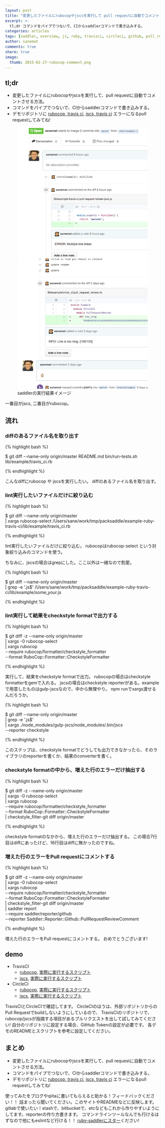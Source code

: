 ```yaml
---
layout: post
title: "変更したファイルにrubocopやjscsを実行して pull requestに自動でコメントする"
excerpt: >-
  tl;dr コマンドをパイプでつないで、CIからsaddlerコマンドで書き込みする。
categories: articles
tags: [saddler, overview, js, ruby, travisci, circleci, github, pull_request, ja]
author: sanemat
comments: true
share: true
image:
  thumb: 2015-02-27-rubocop-comment.png
---
```


## tl;dr

* 変更したファイルにrubocopやjscsを実行して、pull requestに自動でコメントさせる方法。
* コマンドをパイプでつないで、CIからsaddlerコマンドで書き込みする。
* デモリポジトリに
[rubocop, travis ci](https://github.com/packsaddle/example-travis_ci-pull_request_review),
[jscs, travis ci](https://github.com/packsaddle/example-travis_ci-pull_request_review-jscs)
エラーになるpull requestしてみてね!

<figure class="half">
  <img src="/images/2015-02-27-jscs-comment.png" alt="jscs comment">
  <img src="/images/2015-02-27-rubocop-comment.png" alt="rubocop comment">
  <figcaption>saddlerの実行結果イメージ</figcaption>
</figure>

一番目がjscs, 二番目がrubocop。

## 流れ

### diffのあるファイル名を取り出す

{% highlight bash %}

$ git diff --name-only origin/master
README.md
bin/run-tests.sh
lib/example/travis_ci.rb

{% endhighlight %}

こんなdiffにrubocop や jscsを実行したい。
diffのあるファイル名を取り出す。

### lint実行したいファイルだけに絞り込む

{% highlight bash %}

$ git diff --name-only origin/master \
 | xargs rubocop-select
/Users/sane/work/tmp/packsaddle/example-ruby-travis-ci/lib/example/travis_ci.rb

{% endhighlight %}

lint実行したいファイルだけに絞り込む。
rubocopはrubocop-select という対象絞り込みのコマンドを使う。

ちなみに、jscsの場合はgrepにした。ここ以外は一緒なので割愛。

{% highlight bash %}

$ git diff --name-only origin/master \
 | grep -e '.js$'
/Users/sane/work/tmp/packsaddle/example-ruby-travis-ci/lib/example/some_your.js

{% endhighlight %}

### lint実行して結果をcheckstyle formatで出力する

{% highlight bash %}

$ git diff -z --name-only origin/master \
  | xargs -0 rubocop-select \
  | xargs rubocop \
      --require rubocop/formatter/checkstyle_formatter \
      --format RuboCop::Formatter::CheckstyleFormatter
<?xml version='1.0'?>
<checkstyle>
  <file name='/Users/sane/work/tmp/packsaddle/example-ruby-travis-ci/lib/example/travis_ci.rb'>
    <error line='7' column='120' severity='info' message='Line is too long. [163/120]' source='com.puppycrawl.tools.checkstyle.Metrics/LineLength'/>
  </file>
  <file name='/Users/sane/work/tmp/packsaddle/example-ruby-travis-ci/lib/example/travis_ci.rb'>
    <error line='16' column='120' severity='info' message='Line is too long. [163/120]' source='com.puppycrawl.tools.checkstyle.Metrics/LineLength'/>
  </file>
</checkstyle>

{% endhighlight %}

実行して、結果をcheckstyle formatで出力。
rubocopの場合はcheckstyle formatterをgemで入れる。
jscsの場合はcheckstyle reporterがある。exampleで用意したものはgulp-jscsなので、中から無理やり。
npm runでxargs渡せるんだろうか。

{% highlight bash %}

$ git diff --name-only origin/master \
  | grep -e '\.js$' \
  | xargs ./node_modules/gulp-jscs/node_modules/.bin/jscs \
      --reporter checkstyle

{% endhighlight %}

このステップは、checkstyle formatでどうしても出力できなかったら、そのライブラリのreporterを書くか、結果のconverterを書く。

### checkstyle formatの中から、増えた行のエラーだけ抽出する

{% highlight bash %}

$ git diff -z --name-only origin/master \
  | xargs -0 rubocop-select \
  | xargs rubocop \
      --require rubocop/formatter/checkstyle_formatter \
      --format RuboCop::Formatter::CheckstyleFormatter \
  | checkstyle_filter-git diff origin/master
<?xml version='1.0'?>
<checkstyle>
  <file name='/Users/sane/work/tmp/packsaddle/example-ruby-travis-ci/lib/example/travis_ci.rb'>
    <error column='120' line='7' message='Line is too long. [163/120]' severity='info' source='com.puppycrawl.tools.checkstyle.Metrics/LineLength'/>

  </file>
</checkstyle>

{% endhighlight %}

checkstyle formatのなかから、増えた行のエラーだけ抽出する。
この場合7行目はdiffにあったけど、16行目はdiffに無かったのですね。

### 増えた行のエラーをPull requestにコメントする

{% highlight bash %}

$ git diff -z --name-only origin/master \
  | xargs -0 rubocop-select \
  | xargs rubocop \
      --require rubocop/formatter/checkstyle_formatter \
      --format RuboCop::Formatter::CheckstyleFormatter \
  | checkstyle_filter-git diff origin/master \
  | saddler report \
     --require saddler/reporter/github \
     --reporter Saddler::Reporter::Github::PullRequestReviewComment

{% endhighlight %}

増えた行のエラーをPull requestにコメントする。
おめでとうございます!

## demo

* TravisCI
    * [rubocop](https://github.com/packsaddle/example-travis_ci-pull_request_review),
    [実際に実行するスクリプト](https://github.com/packsaddle/example-travis_ci-pull_request_review/blob/master/bin/run-rubocop.sh)
    * [jscs](https://github.com/packsaddle/example-travis_ci-pull_request_review-jscs),
    [実際に実行するスクリプト](https://github.com/packsaddle/example-travis_ci-pull_request_review-jscs/blob/master/bin/run-jscs.sh)
* CircleCI
    * [rubocop](https://github.com/packsaddle/example-circle_ci-pull_request_review),
    [実際に実行するスクリプト](https://github.com/packsaddle/example-circle_ci-pull_request_review/blob/master/bin/run-rubocop.sh)
    * [jscs](https://github.com/packsaddle/example-circle_ci-pull_request_review-jscs),
    [実際に実行するスクリプト](https://github.com/packsaddle/example-circle_ci-pull_request_review-jscs/blob/master/bin/run-jscs.sh)

TravisCIとCircleCIで確認してます。
CircleCIのほうは、外部リポジトリからのPull Requestでbuildしないようにしているので、
TravisCIのリポジトリで、rubocop/jscsが指摘する項目があるプルリクエストを出して試してみてください!
自分のリポジトリに設定する場合、GitHub Tokenの設定が必要です。
各デモのREADMEとスクリプトを参考に設定してください。

## まとめ

* 変更したファイルにrubocopやjscsを実行して、pull requestに自動でコメントさせる方法。
* コマンドをパイプでつないで、CIからsaddlerコマンドで書き込みする。
* デモリポジトリに
[rubocop, travis ci](https://github.com/packsaddle/example-travis_ci-pull_request_review),
[jscs, travis ci](https://github.com/packsaddle/example-travis_ci-pull_request_review-jscs)
エラーになるpull requestしてみてね!

使ってみたをブログやqiitaに書いてもらえると助かる！フィードバックください！！
詰まったら聞いてください。このサイトやREADMEなどに反映します。
gitlabで使いたい！stashで、bitbucketで、etcなどもこれから作りやすいようにしてます。reporterの作り方書きます。
コマンドラインツールなんでも行けるはずなので他にもeslintなど行ける！！
[ruby-saddlerにスター](https://github.com/packsaddle/ruby-saddler)ください!
